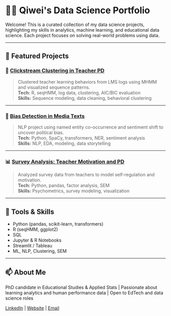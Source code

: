 # 👨‍💻 Qiwei's Data Science Portfolio

Welcome! This is a curated collection of my data science projects, highlighting my skills in analytics, machine learning, and educational data science. Each project focuses on solving real-world problems using data.

---

## 📌 Featured Projects

### 🎯 [Clickstream Clustering in Teacher PD](https://github.com/yourusername/clickstream-clustering)
> Clustered teacher learning behaviors from LMS logs using MHMM and visualized sequence patterns.  
**Tech:** R, seqHMM, log data, clustering, AIC/BIC evaluation  
**Skills:** Sequence modeling, data cleaning, behavioral clustering  

---

### 🧠 [Bias Detection in Media Texts](https://github.com/yourusername/media-bias-nlp)
> NLP project using named entity co-occurrence and sentiment shift to uncover political bias.  
**Tech:** Python, SpaCy, transformers, NER, sentiment analysis  
**Skills:** NLP, EDA, modeling, data storytelling  

---

### 📊 [Survey Analysis: Teacher Motivation and PD](https://github.com/yourusername/teacher-motivation-analysis)
> Analyzed survey data from teachers to model self-regulation and motivation.  
**Tech:** Python, pandas, factor analysis, SEM  
**Skills:** Psychometrics, survey modeling, visualization  

---

## 🧰 Tools & Skills

- Python (pandas, scikit-learn, transformers)
- R (seqHMM, ggplot2)
- SQL
- Jupyter & R Notebooks
- Streamlit / Tableau
- ML, NLP, Clustering, SEM

---

## 📫 About Me

PhD candidate in Educational Studies & Applied Stats | Passionate about learning analytics and human performance data | Open to EdTech and data science roles

[LinkedIn](https://linkedin.com/in/yourprofile) | [Website](https://yourportfolio.com) | [Email](mailto:youremail@example.com)
